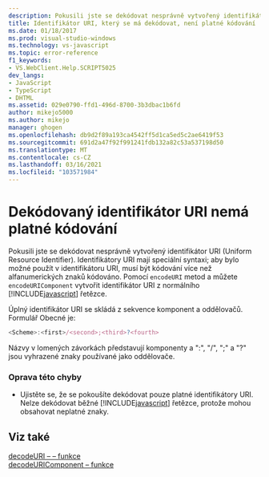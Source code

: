 ```yaml
---
description: Pokusili jste se dekódovat nesprávně vytvořený identifikátor URI.
title: Identifikátor URI, který se má dekódovat, není platné kódování | Microsoft Docs
ms.date: 01/18/2017
ms.prod: visual-studio-windows
ms.technology: vs-javascript
ms.topic: error-reference
f1_keywords:
- VS.WebClient.Help.SCRIPT5025
dev_langs:
- JavaScript
- TypeScript
- DHTML
ms.assetid: 029e0790-ffd1-496d-8700-3b3dbac1b6fd
author: mikejo5000
ms.author: mikejo
manager: ghogen
ms.openlocfilehash: db9d2f89a193ca4542ff5d1ca5ed5c2ae6419f53
ms.sourcegitcommit: 691d2a47f92f991241fdb132a82c53a537198d50
ms.translationtype: MT
ms.contentlocale: cs-CZ
ms.lasthandoff: 03/16/2021
ms.locfileid: "103571984"
---
```

# <a name="the-uri-to-be-decoded-is-not-a-valid-encoding"></a>Dekódovaný identifikátor URI nemá platné kódování
Pokusili jste se dekódovat nesprávně vytvořený identifikátor URI (Uniform Resource Identifier). Identifikátory URI mají speciální syntaxi; aby bylo možné použít v identifikátoru URI, musí být kódování více než alfanumerických znaků kódováno. Pomocí `encodeURI` metod a můžete `encodeURIComponent` vytvořit identifikátor URI z normálního [!INCLUDE[javascript](../../javascript/includes/javascript-md.md)] řetězce.  
  
 Úplný identifikátor URI se skládá z sekvence komponent a oddělovačů. Formulář Obecné je:  
  
```JavaScript  
<Scheme>:<first>/<second>;<third>?<fourth>  
```  
  
 Názvy v lomených závorkách představují komponenty a ":", "/", ";" a "?" jsou vyhrazené znaky používané jako oddělovače.  
  
### <a name="to-correct-this-error"></a>Oprava této chyby  
  
- Ujistěte se, že se pokoušíte dekódovat pouze platné identifikátory URI. Nelze dekódovat běžné [!INCLUDE[javascript](../../javascript/includes/javascript-md.md)] řetězce, protože mohou obsahovat neplatné znaky.  
  
## <a name="see-also"></a>Viz také  
 [decodeURI – – funkce](https://developer.mozilla.org/docs/Web/JavaScript/Reference/Global_Objects/decodeuri)   
 [decodeURIComponent – funkce](https://developer.mozilla.org/docs/Web/JavaScript/Reference/Global_Objects/decodeuricomponent)
